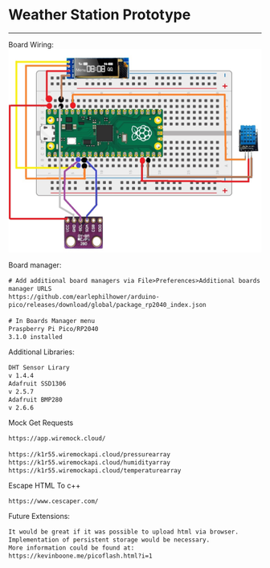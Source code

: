 # Weather Station Prototype
------

Board Wiring:
![Wiring](images/Pico-Top-Breadboard.jpg)

Board manager:
```
# Add additional board managers via File>Preferences>Additional boards manager URLS
https://github.com/earlephilhower/arduino-pico/releases/download/global/package_rp2040_index.json

# In Boards Manager menu
Praspberry Pi Pico/RP2040
3.1.0 installed
```

Additional Libraries:
```
DHT Sensor Lirary 
v 1.4.4
Adafruit SSD1306
v 2.5.7
Adafruit BMP280
v 2.6.6
```

Mock Get Requests
```
https://app.wiremock.cloud/

https://k1r55.wiremockapi.cloud/pressurearray
https://k1r55.wiremockapi.cloud/humidityarray
https://k1r55.wiremockapi.cloud/temperaturearray
```

Escape HTML To c++
```
https://www.cescaper.com/
```

Future Extensions:
```
It would be great if it was possible to upload html via browser. Implementation of persistent storage would be necessary.
More information could be found at: https://kevinboone.me/picoflash.html?i=1
```
